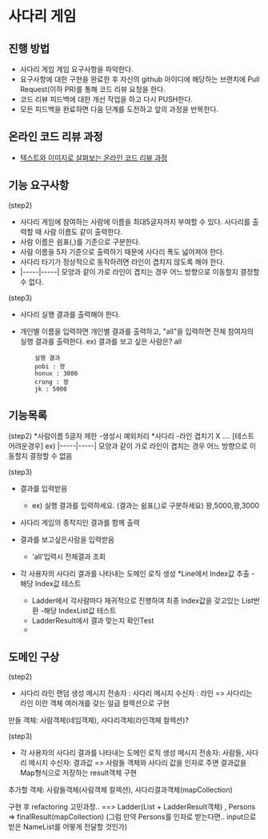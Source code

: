 # 사다리 게임
## 진행 방법
* 사다리 게임 게임 요구사항을 파악한다.
* 요구사항에 대한 구현을 완료한 후 자신의 github 아이디에 해당하는 브랜치에 Pull Request(이하 PR)를 통해 코드 리뷰 요청을 한다.
* 코드 리뷰 피드백에 대한 개선 작업을 하고 다시 PUSH한다.
* 모든 피드백을 완료하면 다음 단계를 도전하고 앞의 과정을 반복한다.

## 온라인 코드 리뷰 과정
* [텍스트와 이미지로 살펴보는 온라인 코드 리뷰 과정](https://github.com/nextstep-step/nextstep-docs/tree/master/codereview)

## 기능 요구사항

(step2)
* 사다리 게임에 참여하는 사람에 이름을 최대5글자까지 부여할 수 있다. 사다리를 출력할 때 사람 이름도 같이 출력한다.
* 사람 이름은 쉼표(,)를 기준으로 구분한다.
* 사람 이름을 5자 기준으로 출력하기 때문에 사다리 폭도 넓어져야 한다.
* 사다리 타기가 정상적으로 동작하려면 라인이 겹치지 않도록 해야 한다.
* |-----|-----| 모양과 같이 가로 라인이 겹치는 경우 어느 방향으로 이동할지 결정할 수 없다.

(step3)
* 사다리 실행 결과를 출력해야 한다.
* 개인별 이름을 입력하면 개인별 결과를 출력하고, "all"을 입력하면 전체 참여자의 실행 결과를 출력한다.
    ex)
          결과를 보고 싶은 사람은?
          all
          
          실행 결과
          pobi : 꽝
          honux : 3000
          crong : 꽝
          jk : 5000

## 기능목록

(step2)
*사람이름 5글자 제한
    -생성시 예외처리
*사다리
    -라인 겹치기 X .... [테스트 어려운경우]
    ex) |-----|-----| 모양과 같이 가로 라인이 겹치는 경우 어느 방향으로 이동할지 결정할 수 없음

(step3)
* 결과를 입력받음
    - ex) 실행 결과를 입력하세요. (결과는 쉼표(,)로 구분하세요)
          꽝,5000,꽝,3000
* 사다리 게임의 종착지인 결과를 함께 출력
* 결과를 보고싶은사람을 입력받음
    - 'all'입력시 전체결과 조회

* 각 사용자의 사다리 결과를 나타내는 도메인 로직 생성
  *Line에서 Index값 추출
    -해당 Index값 테스트
  * Ladder에서 각사람마다 재귀적으로 진행하여 최종 Index값을 갖고있는 List반환
    -해당 IndexList값 테스트
  * LadderResult에서 결과 맞는지 확인Test
  * 
## 도메인 구상

(step2)
* 사다리 라인 랜덤 생성
    메시지 전송자 : 사다리
    메시지 수신자 : 라인
    => 사다리는 라인 이란 객체 여러개를 갖는 일급 컬렉션으로 구현

만들 객체: 사람객체(네임객체), 사다리객체(라인객체 컬렉션)?

(step3)
* 각 사용자의 사다리 결과를 나타내는 도메인 로직 생성
    메시지 전송자: 사람들, 사다리
    메시지 수신자: 결과값
    => 사람들 객체와 사다리 값을 인자로 주면 결과값을 Map형식으로 저장하는 result객체 구현

추가할 객체: 사람들객체(사람객체 컬렉션), 사다리결과객체(mapCollection)

구현 후 refactoring 고민과정.. 
==> Ladder(List<Line> + LadderResult객체) , Persons => finalResult(mapCollection)
(그럼 만약 Persons를 인자로 받는다면.. input으로 받은 NameList를 어떻게 전달할 것인가) 